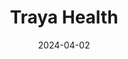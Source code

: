 ---  
layout: startup_page  
title: "Traya Health"  
id: "traya.health"  
permalink: "/trayahealthtraya.health04022024/"  
website: "https://traya.health/"  
funding_round: ""  
funding_amount: "₹75Cr"  
investors: "Xponentia Capital"  
about: "Traya Health is a direct-to-consumer wellness brand offering holistic hair-loss solutions. They aim to provide personalized and effective solutions by identifying the root cause of hair fall through a combination of technology, formulations, and a team of hair coaches and doctors. The company has grown significantly and serves a large customer base through online and marketplace channels."  
markets: "Wellness, Healthtech, Medical, Therapeutics"  
hq: "Mumbai, Maharashtra, India"  
founded_year: "2019"  
linkedin: "https://www.linkedin.com/company/trayahealth"  
twitter: "https://twitter.com/trayahealth"  
instagram: ""  
facebook: "https://www.facebook.com/traya.health"  
crunchbase: "https://www.crunchbase.com/organization/traya-health"  
pitchbook: "https://pitchbook.com/profiles/company/443870-65"  

date_display: "02-Apr-2024"  
date: "2024-04-02"

# SEO Optimization  
meta_title: "Traya Health -  Funding (₹75Cr)"  
meta_description: "Traya Health, Traya Health is a direct-to-consumer wellness brand offering holistic hair-loss solutions. They aim to provide personalized and effective solutions by..."  
meta_keywords: "Traya Health, Wellness, Healthtech, Medical, Therapeutics,  funding"  
canonical_url: "https://startup.projectstartups.com/trayahealthtraya.health04022024/"  
---